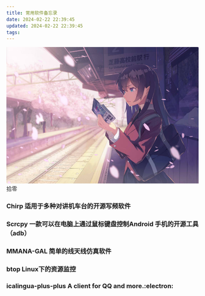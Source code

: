 ```yaml
---
title: 常用软件备忘录
date: 2024-02-22 22:39:45
updated: 2024-02-22 22:39:45
tags:
---
```

![cover](images/47974276_p0.jpg)
拾零

<!-- more -->

### Chirp 适用于多种对讲机车台的开源写频软件
### Scrcpy 一款可以在电脑上通过鼠标键盘控制Android 手机的开源工具（adb）
### MMANA-GAL 简单的线天线仿真软件
### btop Linux下的资源监控
### icalingua-plus-plus A client for QQ and more.:electron: